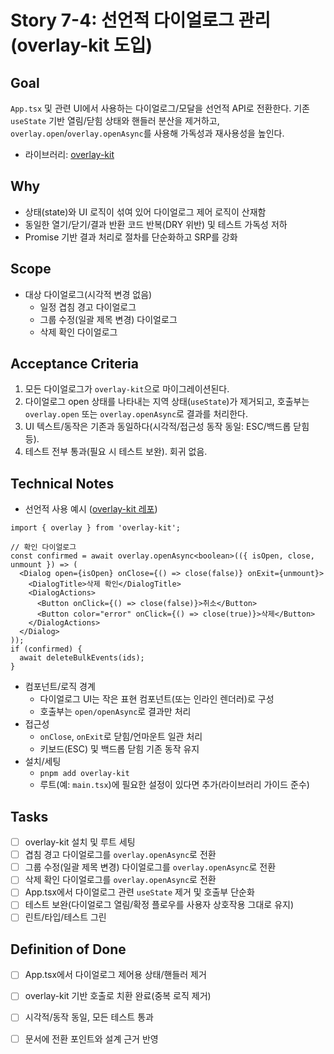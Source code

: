 # Story 7-4: 선언적 다이얼로그 관리(overlay-kit 도입)

## Goal

`App.tsx` 및 관련 UI에서 사용하는 다이얼로그/모달을 선언적 API로 전환한다. 기존 `useState` 기반 열림/닫힘 상태와 핸들러 분산을 제거하고, `overlay.open`/`overlay.openAsync`를 사용해 가독성과 재사용성을 높인다.

- 라이브러리: [overlay-kit](https://github.com/toss/overlay-kit)

## Why

- 상태(state)와 UI 로직이 섞여 있어 다이얼로그 제어 로직이 산재함
- 동일한 열기/닫기/결과 반환 코드 반복(DRY 위반) 및 테스트 가독성 저하
- Promise 기반 결과 처리로 절차를 단순화하고 SRP를 강화

## Scope

- 대상 다이얼로그(시각적 변경 없음)
  - 일정 겹침 경고 다이얼로그
  - 그룹 수정(일괄 제목 변경) 다이얼로그
  - 삭제 확인 다이얼로그

## Acceptance Criteria

1. 모든 다이얼로그가 `overlay-kit`으로 마이그레이션된다.
2. 다이얼로그 open 상태를 나타내는 지역 상태(`useState`)가 제거되고, 호출부는 `overlay.open` 또는 `overlay.openAsync`로 결과를 처리한다.
3. UI 텍스트/동작은 기존과 동일하다(시각적/접근성 동작 동일: ESC/백드롭 닫힘 등).
4. 테스트 전부 통과(필요 시 테스트 보완). 회귀 없음.

## Technical Notes

- 선언적 사용 예시 ([overlay-kit 레포](https://github.com/toss/overlay-kit))

```tsx
import { overlay } from 'overlay-kit';

// 확인 다이얼로그
const confirmed = await overlay.openAsync<boolean>(({ isOpen, close, unmount }) => (
  <Dialog open={isOpen} onClose={() => close(false)} onExit={unmount}>
    <DialogTitle>삭제 확인</DialogTitle>
    <DialogActions>
      <Button onClick={() => close(false)}>취소</Button>
      <Button color="error" onClick={() => close(true)}>삭제</Button>
    </DialogActions>
  </Dialog>
));
if (confirmed) {
  await deleteBulkEvents(ids);
}
```

- 컴포넌트/로직 경계
  - 다이얼로그 UI는 작은 표현 컴포넌트(또는 인라인 렌더러)로 구성
  - 호출부는 `open/openAsync`로 결과만 처리
- 접근성
  - `onClose`, `onExit`로 닫힘/언마운트 일관 처리
  - 키보드(ESC) 및 백드롭 닫힘 기존 동작 유지
- 설치/세팅
  - `pnpm add overlay-kit`
  - 루트(예: `main.tsx`)에 필요한 설정이 있다면 추가(라이브러리 가이드 준수)

## Tasks

- [ ] overlay-kit 설치 및 루트 세팅
- [ ] 겹침 경고 다이얼로그를 `overlay.openAsync`로 전환
- [ ] 그룹 수정(일괄 제목 변경) 다이얼로그를 `overlay.openAsync`로 전환
- [ ] 삭제 확인 다이얼로그를 `overlay.openAsync`로 전환
- [ ] App.tsx에서 다이얼로그 관련 `useState` 제거 및 호출부 단순화
- [ ] 테스트 보완(다이얼로그 열림/확정 플로우를 사용자 상호작용 그대로 유지)
- [ ] 린트/타입/테스트 그린

## Definition of Done

- [ ] App.tsx에서 다이얼로그 제어용 상태/핸들러 제거
- [ ] overlay-kit 기반 호출로 치환 완료(중복 로직 제거)
- [ ] 시각적/동작 동일, 모든 테스트 통과
- [ ] 문서에 전환 포인트와 설계 근거 반영


